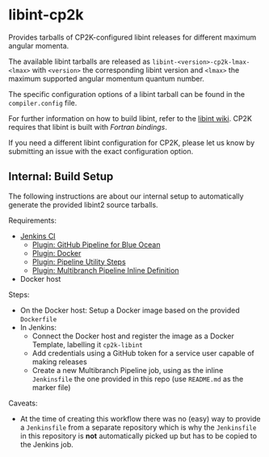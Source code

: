 # libint-cp2k

Provides tarballs of CP2K-configured libint releases for different maximum angular momenta.

The available libint tarballs are released as `libint-<version>-cp2k-lmax-<lmax>`
with `<version>` the corresponding libint version and `<lmax>` the maximum supported angular momentum quantum number.

The specific configuration options of a libint tarball can be found in the `compiler.config` file.

For further information on how to build libint, refer to the [libint wiki](https://github.com/evaleev/libint/wiki#compiling-libint-library).
CP2K requires that libint is built with *Fortran bindings*.

If you need a different libint configuration for CP2K, please let us know by submitting an issue with the exact configuration option.

## Internal: Build Setup

The following instructions are about our internal setup to automatically generate the provided libint2 source tarballs.

Requirements:

* [Jenkins CI](https://jenkins.io/)
  * [Plugin: GitHub Pipeline for Blue Ocean](https://plugins.jenkins.io/blueocean-github-pipeline)
  * [Plugin: Docker](https://plugins.jenkins.io/docker-plugin)
  * [Plugin: Pipeline Utility Steps](https://plugins.jenkins.io/pipeline-utility-steps)
  * [Plugin: Multibranch Pipeline Inline Definition](https://plugins.jenkins.io/inline-pipeline)
* Docker host

Steps:

* On the Docker host: Setup a Docker image based on the provided `Dockerfile`
* In Jenkins:
  * Connect the Docker host and register the image as a Docker Template, labelling it `cp2k-libint`
  * Add credentials using a GitHub token for a service user capable of making releases
  * Create a new Multibranch Pipeline job, using as the inline `Jenkinsfile` the one provided in this repo (use `README.md` as the marker file)

Caveats:

* At the time of creating this workflow there was no (easy) way to provide a `Jenkinsfile` from a separate repository which is why the `Jenkinsfile` in this repository is **not** automatically picked up but has to be copied to the Jenkins job.
